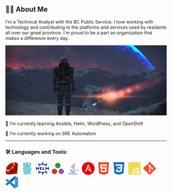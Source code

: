 ## :man_technologist: About Me

I'm a Technical Analyst with the BC Public Service. I love working with technology and contributing to the platforms and services used by residents all over our great province. I'm proud to be a part an organization that makes a difference every day.

![Sheppard](sheppard.webp)

🌱 I’m currently learning Ansible, Helm, WordPress, and OpenShift

🔭 I’m currently working on SRE Automation

---

### :hammer_and_wrench: Languages and Tools:
  
<div>
  <a href="https://www.ruby-lang.org/en/"><img src="icons/ruby.svg" title="Ruby" alt="Ruby" width="40" height="40"/></a>&nbsp;
  <a href="https://go.dev/"><img src="icons/go.svg" title="Go" alt="Go" width="40" height="40"/></a>&nbsp;
  <a href="https://helm.sh/"><img src="icons/helm.svg" title="Helm" alt="Helm" width="40" height="40"/></a>&nbsp;
  <a href="https://julialang.org/"><img src="icons/julia.svg" title="Julia" alt="Julia" width="40" height="40"/></a>&nbsp;
  <a href="https://www.java.com/en/"><img src="icons/java.svg" title="Java" alt="Java" width="40" height="40"/></a>&nbsp;
  <a href="https://www.ansible.com/"><img src="icons/ansible.svg" title="Ansible" **alt="Ansible" width="40" height="40"/></a>&nbsp;
  <a href="https://html.com/html5/"><img src="icons/html5.svg" title="HTML5" alt="HTML" width="40" height="40"/></a>&nbsp;
  <a href="https://css3.com/"><img src="icons/css3.svg"  title="CSS3" alt="CSS" width="40" height="40"/></a>&nbsp;
  <a href="https://www.javascript.com/"><img src="icons/js.svg" title="JavaScript" alt="JavaScript" width="40" height="40"/></a>&nbsp;
  <a href="https://git-scm.com"><img src="icons/git.svg" title="Git" **alt="Git" width="40" height="40"/></a>&nbsp;
  <a href="https://code.visualstudio.com/"><img src="icons/vscode.svg" title="VSCode" **alt="VSCode" width="40" height="40"/></a>&nbsp;
</div>